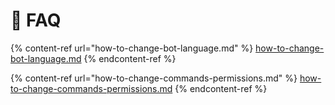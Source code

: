 # 📜 FAQ

{% content-ref url="how-to-change-bot-language.md" %}
[how-to-change-bot-language.md](how-to-change-bot-language.md)
{% endcontent-ref %}

{% content-ref url="how-to-change-commands-permissions.md" %}
[how-to-change-commands-permissions.md](how-to-change-commands-permissions.md)
{% endcontent-ref %}
